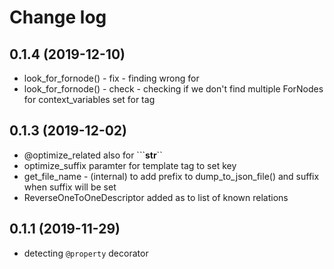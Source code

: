 Change log
==========
0.1.4 (2019-12-10)
----------------

* look_for_fornode() - fix - finding wrong for
* look_for_fornode() - check - checking if we don't find multiple ForNodes for context_variables set for tag

0.1.3 (2019-12-02)
----------------

* @optimize_related also for ```__str__``
* optimize_suffix paramter for template tag to set key
* get_file_name - (internal) to add prefix to dump_to_json_file() and suffix when suffix will be set
* ReverseOneToOneDescriptor added as to list of known relations

0.1.1 (2019-11-29)
----------------

* detecting ```@property``` decorator
